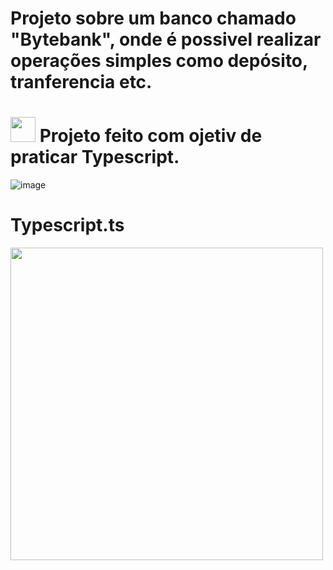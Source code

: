 # Projeto sobre um banco chamado "Bytebank", onde é possivel realizar operações simples como depósito, tranferencia etc.
# <img heigth="40px" width="40px" src="https://cdn.jsdelivr.net/gh/devicons/devicon@latest/icons/typescript/typescript-original.svg" /> Projeto feito com ojetiv de praticar Typescript.
          
![image](https://github.com/user-attachments/assets/b8ae68bd-90e1-437b-a123-39661ff9cbc6)
# Typescript.ts
<img width="500px" src="https://github.com/user-attachments/assets/138b656d-3cbf-43a2-acd2-e418a41e8c82">
